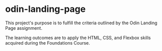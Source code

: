 # odin-landing-page

This project's purpose is to fulfill the criteria outlined by the Odin
Landing Page assignment.

The learning outcomes are to apply the HTML, CSS, and Flexbox skills
acquired during the Foundations Course.